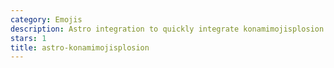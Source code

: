 ```yaml
---
category: Emojis
description: Astro integration to quickly integrate konamimojisplosion into your site. 🎉 ✨ 🎆
stars: 1
title: astro-konamimojisplosion
---
```

